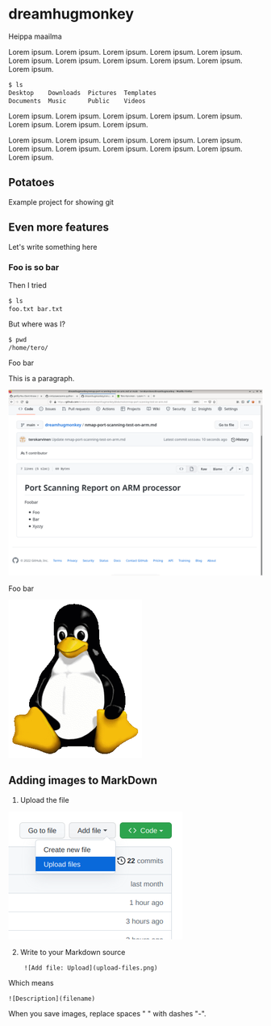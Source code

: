 # dreamhugmonkey

Heippa maailma

Lorem ipsum. Lorem ipsum. Lorem ipsum. Lorem ipsum. Lorem ipsum. Lorem ipsum. Lorem ipsum. Lorem ipsum. Lorem ipsum. Lorem ipsum. Lorem ipsum. 

    $ ls
    Desktop    Downloads  Pictures  Templates
    Documents  Music      Public    Videos

Lorem ipsum. Lorem ipsum. Lorem ipsum. Lorem ipsum. Lorem ipsum. Lorem ipsum. Lorem ipsum. Lorem ipsum. 

Lorem ipsum. Lorem ipsum. Lorem ipsum. Lorem ipsum. Lorem ipsum. Lorem ipsum. Lorem ipsum. Lorem ipsum. Lorem ipsum. Lorem ipsum. Lorem ipsum. 

## Potatoes

Example project for showing git

## Even more features

Let's write something here

### Foo is so bar

Then I tried

    $ ls
    foo.txt bar.txt

But where was I?

    $ pwd
    /home/tero/

Foo bar

This is a paragraph. 

![Screenshot of foo](fooshot.png)

Foo bar

![](Tux-logo-by-Larry-Ewing.png)

## Adding images to MarkDown

1) Upload the file

![Add file: Upload](upload-files.png)

2) Write to your Markdown source

        ![Add file: Upload](upload-files.png)
   
 Which means
 
    ![Description](filename)
    
When you save images, replace spaces " " with dashes "-". 
